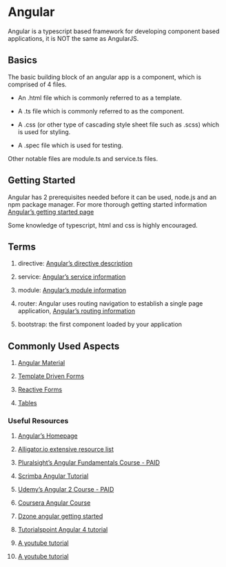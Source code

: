 # Angular

Angular is a typescript based framework for developing component based applications, it is NOT the same as AngularJS.

## Basics

The basic building block of an angular app is a component, which is comprised of 4 files.

*   An .html file which is commonly referred to as a template.
    
*   A .ts file which is commonly referred to as the component.
    
*   A .css (or other type of cascading style sheet file such as .scss) which is used for styling.
    
*   A .spec file which is used for testing.
    

Other notable files are module.ts and service.ts files.

## Getting Started

Angular has 2 prerequisites needed before it can be used, node.js and an npm package manager. For more thorough getting started information [Angular’s getting started page](https://angular.io/guide/quickstart)

Some knowledge of typescript, html and css is highly encouraged.

## Terms

1.  directive: [Angular’s directive description](https://angular.io/api/core/Directive#directive)
    
2.  service: [Angular’s service information](https://angular.io/tutorial/toh-pt4)
    
3.  module: [Angular’s module information](https://angular.io/guide/architecture-modules)
    
4.  router: Angular uses routing navigation to establish a single page application, [Angular’s routing information](https://angular.io/guide/router)
    
5.  bootstrap: the first component loaded by your application
    

## Commonly Used Aspects

1.  [Angular Material](https://material.angular.io/)
    
2.  [Template Driven Forms](https://angular.io/guide/forms)
    
3.  [Reactive Forms](https://angular.io/guide/reactive-forms)
    
4.  [Tables](https://material.angular.io/components/table/overview)
    

### Useful Resources

1.  [Angular’s Homepage](https://angular.io/)
    
2.  [Alligator.io extensive resource list](https://alligator.io/resources/)
    
3.  [Pluralsight’s Angular Fundamentals Course - PAID](https://app.pluralsight.com/library/courses/angular-fundamentals/table-of-contents)
    
4.  [Scrimba Angular Tutorial](https://scrimba.com/g/gyourfirstangularapp)
    
5.  [Udemy’s Angular 2 Course - PAID](https://www.udemy.com/the-complete-guide-to-angular-2/)
    
6.  [Coursera Angular Course](https://www.coursera.org/learn/angular)
    
7.  [Dzone angular getting started](https://dzone.com/articles/getting-started-with-angular-70)
    
8.  [Tutorialspoint Angular 4 tutorial](https://www.tutorialspoint.com/angular4/index.htm)
    
9.  [A youtube tutorial](https://www.youtube.com/watch?v=WWQZCDegWHg&list=PL6n9fhu94yhWqGD8BuKuX-VTKqlNBj-m6)
    
10.  [A youtube tutorial](https://www.youtube.com/watch?v=htPYk6QxacQ)